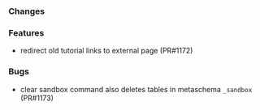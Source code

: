 <!--
SPDX-FileCopyrightText: 2025 jh-RLI <jonas.huber@rl-institut.de>

SPDX-License-Identifier: CC0-1.0
-->

### Changes

### Features

- redirect old tutorial links to external page (PR#1172)

### Bugs

- clear sandbox command also deletes tables in metaschema `_sandbox` (PR#1173)

